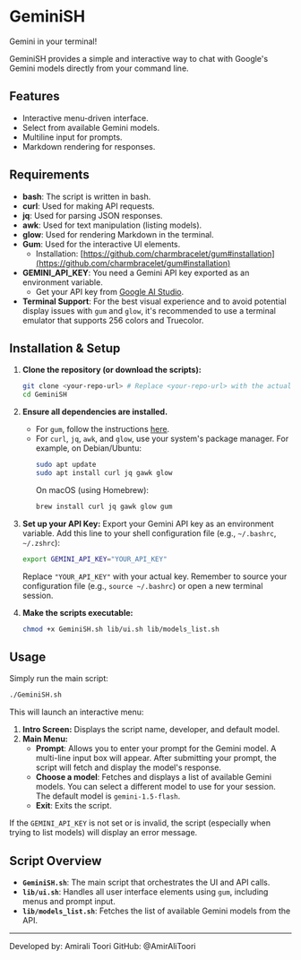 # GeminiSH
Gemini in your terminal!

GeminiSH provides a simple and interactive way to chat with Google's Gemini models directly from your command line.

## Features
*   Interactive menu-driven interface.
*   Select from available Gemini models.
*   Multiline input for prompts.
*   Markdown rendering for responses.

## Requirements
*   **bash**: The script is written in bash.
*   **curl**: Used for making API requests.
*   **jq**: Used for parsing JSON responses.
*   **awk**: Used for text manipulation (listing models).
*   **glow**: Used for rendering Markdown in the terminal.
*   **Gum**: Used for the interactive UI elements.
    *   Installation: [https://github.com/charmbracelet/gum#installation](https://github.com/charmbracelet/gum#installation)
*   **GEMINI_API_KEY**: You need a Gemini API key exported as an environment variable.
    *   Get your API key from [Google AI Studio](https://aistudio.google.com/app/apikey).
*   **Terminal Support**: For the best visual experience and to avoid potential display issues with `gum` and `glow`, it's recommended to use a terminal emulator that supports 256 colors and Truecolor.

## Installation & Setup

1.  **Clone the repository (or download the scripts):**
    ```bash
    git clone <your-repo-url> # Replace <your-repo-url> with the actual URL
    cd GeminiSH
    ```
2.  **Ensure all dependencies are installed.**
    *   For `gum`, follow the instructions [here](https://github.com/charmbracelet/gum#installation).
    *   For `curl`, `jq`, `awk`, and `glow`, use your system's package manager. For example, on Debian/Ubuntu:
        ```bash
        sudo apt update
        sudo apt install curl jq gawk glow
        ```
        On macOS (using Homebrew):
        ```bash
        brew install curl jq gawk glow gum
        ```
3.  **Set up your API Key:**
    Export your Gemini API key as an environment variable. Add this line to your shell configuration file (e.g., `~/.bashrc`, `~/.zshrc`):
    ```bash
    export GEMINI_API_KEY="YOUR_API_KEY"
    ```
    Replace `"YOUR_API_KEY"` with your actual key. Remember to source your configuration file (e.g., `source ~/.bashrc`) or open a new terminal session.

4.  **Make the scripts executable:**
    ```bash
    chmod +x GeminiSH.sh lib/ui.sh lib/models_list.sh
    ```

## Usage

Simply run the main script:

```bash
./GeminiSH.sh
```

This will launch an interactive menu:

1.  **Intro Screen:** Displays the script name, developer, and default model.
2.  **Main Menu:**
    *   **Prompt**: Allows you to enter your prompt for the Gemini model. A multi-line input box will appear. After submitting your prompt, the script will fetch and display the model's response.
    *   **Choose a model**: Fetches and displays a list of available Gemini models. You can select a different model to use for your session. The default model is `gemini-1.5-flash`.
    *   **Exit**: Exits the script.

If the `GEMINI_API_KEY` is not set or is invalid, the script (especially when trying to list models) will display an error message.

## Script Overview

*   **`GeminiSH.sh`**: The main script that orchestrates the UI and API calls.
*   **`lib/ui.sh`**: Handles all user interface elements using `gum`, including menus and prompt input.
*   **`lib/models_list.sh`**: Fetches the list of available Gemini models from the API.

---
Developed by: Amirali Toori
GitHub: @AmirAliToori
